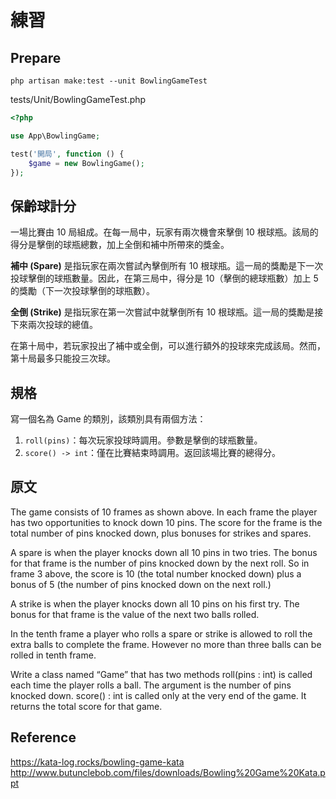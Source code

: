 # 練習

## Prepare

```console
php artisan make:test --unit BowlingGameTest
```

tests/Unit/BowlingGameTest.php

```php
<?php

use App\BowlingGame;

test('開局', function () {
    $game = new BowlingGame();
});
```

## 保齡球計分

一場比賽由 10 局組成。在每一局中，玩家有兩次機會來擊倒 10 根球瓶。該局的得分是擊倒的球瓶總數，加上全倒和補中所帶來的獎金。

**補中 (Spare)** 是指玩家在兩次嘗試內擊倒所有 10 根球瓶。這一局的獎勵是下一次投球擊倒的球瓶數量。因此，在第三局中，得分是 10（擊倒的總球瓶數）加上 5 的獎勵（下一次投球擊倒的球瓶數）。

**全倒 (Strike)** 是指玩家在第一次嘗試中就擊倒所有 10 根球瓶。這一局的獎勵是接下來兩次投球的總值。

在第十局中，若玩家投出了補中或全倒，可以進行額外的投球來完成該局。然而，第十局最多只能投三次球。

## 規格

寫一個名為 Game 的類別，該類別具有兩個方法：

1. `roll(pins)`：每次玩家投球時調用。參數是擊倒的球瓶數量。
2. `score() -> int`：僅在比賽結束時調用。返回該場比賽的總得分。

## 原文

The game consists of 10 frames as shown above.  In each frame the player has
two opportunities to knock down 10 pins.  The score for the frame is the total
number of pins knocked down, plus bonuses for strikes and spares.

A spare is when the player knocks down all 10 pins in two tries.  The bonus for
that frame is the number of pins knocked down by the next roll.  So in frame 3
above, the score is 10 (the total number knocked down) plus a bonus of 5 (the
number of pins knocked down on the next roll.)

A strike is when the player knocks down all 10 pins on his first try.  The bonus
for that frame is the value of the next two balls rolled.

In the tenth frame a player who rolls a spare or strike is allowed to roll the extra
balls to complete the frame.  However no more than three balls can be rolled in
tenth frame.

Write a class named “Game” that has two methods
roll(pins : int) is called each time the player rolls a ball.  The argument is the number of pins knocked down.
score() : int is called only at the very end of the game.  It returns the total score for that game.

## Reference

<https://kata-log.rocks/bowling-game-kata>
<http://www.butunclebob.com/files/downloads/Bowling%20Game%20Kata.ppt>
